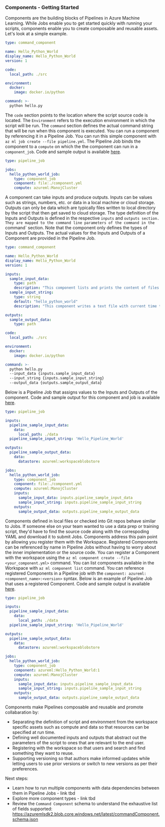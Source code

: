
### Components - Getting Started

Components are the building blocks of Pipelines in Azure Machine Learning. While Jobs enable you to get started quickly with running your scripts, components enable you to create composable and reusable assets. Let's look at a simple example.

```yaml
type: command_component

name: Hello_Python_World
display_name: Hello_Python_World
version: 1

code:
  local_path: ./src

environment:
  docker:
    image: docker.io/python

command: >-
  python hello.py
```

The `code` section points to the location where the script source code is located. The `Environment` refers to the execution environment in which the script will be run. The `command` section defines the actual command string that will be run when this component is executed. You can run a component by referencing it in a Pipeline Job. You can run this simple component with `az ml job create --file pipeline.yml`. The Pipeline Job binds the component to a `compute` on which the the component can run in a `component_job`. Code and sample output is available [here](../samples/2a_basic_component).

```yaml
type: pipeline_job

jobs:
  hello_python_world_job:
    type: component_job
    component: file:./component.yml
    compute: azureml:ManojCluster
```

A component can take inputs and produce outputs. Inputs can be values such as strings, numbers, etc. or data in a local machine or cloud storage. Outputs can only be data which are typically files written to local directory by the script that then get saved to cloud storage. The type definition of the Inputs and Outputs is defined in the respective `inputs` and `outputs section. They are mapped to the command line parameters of the command in the `command` section. Note that the component only defines the types of Inputs and Outputs. The actual values for the Inputs and Outputs of a Component are provided in the Pipeline Job.

```yaml
type: command_component

name: Hello_Python_World
display_name: Hello_Python_World
version: 1

inputs:
  sample_input_data:
    type: path
    description: "This component lists and prints the content of files in this folder"
  sample_input_string:
    type: string
    default: "hello_python_world"
    description: "This component writes a text file with current time to this folder"

outputs:
  sample_output_data:
    type: path

code:
  local_path: ./src

environment:
  docker:
    image: docker.io/python

command: >-
  python hello.py
  --input_data {inputs.sample_input_data}
  --input_string {inputs.sample_input_string}
  --output_data {outputs.sample_output_data}

```

Below is a Pipeline Job that assigns values to the Inputs and Outputs of the component. Code and sample output for this component and job is available [here](../samples/2b_component_with_input_output).


```yaml
type: pipeline_job

inputs:
  pipeline_sample_input_data:
    data:
      local_path: ./data
  pipeline_sample_input_string: 'Hello_Pipeline_World'

outputs:
  pipeline_sample_output_data:
    data:
      datastore: azureml:workspaceblobstore

jobs:
  hello_python_world_job:
    type: component_job
    component: file:./component.yml
    compute: azureml:ManojCluster
    inputs:
      sample_input_data: inputs.pipeline_sample_input_data
      sample_input_string: inputs.pipeline_sample_input_string
    outputs:
      sample_output_data: outputs.pipeline_sample_output_data
```

Components defined in local files or checked into Git repos behave similar to Jobs. If someone else on your team wanted to use a data prep or training script, they'd have to find the source code along with the correspoding YAML and download it to submit Jobs. Components address this pain point by allowing you register them with the Workspace. Registered Components can be referenced by name in Pipeline Jobs without having to worry about the inner implementation or the source code. You can register a Component with the workspace using the `az ml component create --file <your_component.yml>` command. You can list components available in the Workspace with `az ml component list` command. You can reference registered Components in a Pipeline job with the `component: azureml:<component_name>:<version>` syntax. Below is an example of Pipeline Job that uses a registered Component. Code and sample output is available [here](..//samples/2c_registered_component).

```yaml
type: pipeline_job

inputs:
  pipeline_sample_input_data:
    data:
      local_path: ./data
  pipeline_sample_input_string: 'Hello_Pipeline_World'

outputs:
  pipeline_sample_output_data:
    data:
      datastore: azureml:workspaceblobstore

jobs:
  hello_python_world_job:
    type: component_job
    component: azureml:Hello_Python_World:1
    compute: azureml:ManojCluster
    inputs:
      sample_input_data: inputs.pipeline_sample_input_data
      sample_input_string: inputs.pipeline_sample_input_string
    outputs:
      sample_output_data: outputs.pipeline_sample_output_data
```

Components make Pipelines composable and reusable and promote collabaration by:
* Separating the definition of script and environment from the workspace specific assets such as compute and data so that resources can be specified at run time.
* Defining well documented inputs and outputs that abstract out the parameters of the script to ones that are relevant to the end user.
* Registering with the workspace so that users and search and find something they want to reuse.
* Supporting versioning so that authors make informed updates while letting users to use prior versions or switch to new versions as per their preferences.

Next steps:
* Learn how to run multiple components with data dependencies between them in Pipeline Jobs - link tbd
* Explore more component types - link tbd
* Review the `Command Component` schema to understand the exhaustive list of fields supported: https://azuremlsdk2.blob.core.windows.net/latest/commandComponent.schema.json




